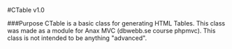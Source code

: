 #CTable v1.0

###Purpose
CTable is a basic class for generating HTML Tables. This class was made as a module for Anax MVC (dbwebb.se course phpmvc).
This class is not intended to be anything "advanced".


